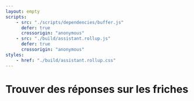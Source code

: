 ```yaml
---
layout: empty
scripts:
    - src: "./scripts/dependencies/buffer.js"
      defer: true
      crossorigin: "anonymous"
    - src: "./build/assistant.rollup.js"
      defer: true
      crossorigin: "anonymous"
styles:
    - href: "./build/assistant.rollup.css"
---
```


# Trouver des réponses sur les friches

<div class="svelte-main"></div>

<style>
  main{
    padding-top: 1rem;
  }

  main > h1{
    margin-bottom: 2.5rem;
  }

  .svelte-main{
    max-width: 50rem;
  }
</style>